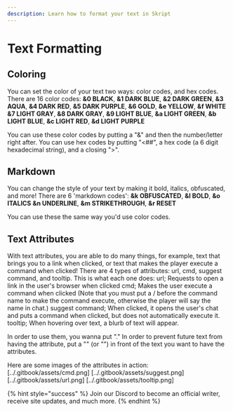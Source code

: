 ```yaml
---
description: Learn how to format your text in Skript
---
```


# Text Formatting

## Coloring

You can set the color of your text two ways: color codes, and hex codes.
There are 16 color codes:
**&0 BLACK**, **&1 DARK BLUE**, **&2 DARK GREEN**, **&3 AQUA**, **&4 DARK RED**, **&5 DARK PURPLE**, **&6 GOLD**, **&e YELLOW**, **&f WHITE**
**&7 LIGHT GRAY**, **&8 DARK GRAY**, **&9 LIGHT BLUE**, **&a LIGHT GREEN**, **&b LIGHT BLUE**, **&c LIGHT RED**, **&d LIGHT PURPLE**

You can use these color codes by putting a "&" and then the number/letter right after.
You can use hex codes by putting "<##", a hex code (a 6 digit hexadecimal string), and a closing ">".

## Markdown

You can change the style of your text by making it bold, italics, obfuscated, and more!
There are 6 'markdown codes':
**&k OBFUSCATED**, **&l BOLD**, **&o ITALICS**
**&n UNDERLINE**, **&m STRIKETHROUGH**, **&r RESET**

You can use these the same way you'd use color codes.

## Text Attributes

With text attributes, you are able to do many things, for example, text that brings you to a link when clicked, or text that makes the player execute a command when clicked!
There are 4 types of attributes: url, cmd, suggest command, and tooltip. This is what each one does:
url; Requests to open a link in the user's browser when clicked
cmd; Makes the user execute a command when clicked (Note that you must put a / before the command name to make the command execute, otherwise the player will say the name in chat.)
suggest command; When clicked, it opens the user's chat and puts a command when clicked, but does not automatically execute it.
tooltip; When hovering over text, a blurb of text will appear.

In order to use them, you wanna put "<the attribute you want to use:value of the attribute>." In order to prevent future text from having the attribute, put a "<r>" (or "<reset>") in front of the text you want to have the attributes.

Here are some images of the attributes in action:
[../.gitbook/assets/cmd.png]
[../.gitbook/assets/suggest.png]
[../.gitbook/assets/url.png]
[../.gitbook/assets/tooltip.png]

{% hint style="success" %} Join our Discord to become an official writer, receive site updates, and much more. {% endhint %}
